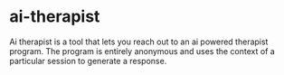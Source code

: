 # ai-therapist

Ai therapist is a tool that lets you reach out to an ai powered therapist program.
The program is entirely anonymous and uses the context of a particular session to generate a response.
